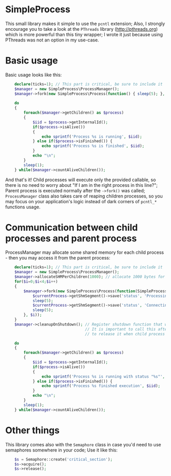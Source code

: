 # SimpleProcess #

This small library makes it simple to use the `pcntl` extension;
Also, I strongly encourage you to take a look at the `PThreads` library (http://pthreads.org) which is more powerful than this tiny wrapper; I wrote it just because using PThreads was not an option in my use-case.

# Basic usage #

Basic usage looks like this:

```php
    declare(ticks=1); // This part is critical, be sure to include it
    $manager = new SimpleProcess\ProcessManager();
    $manager->fork(new SimpleProcess\Process(function() { sleep(5); }, "My super cool process"));
    
    do
    {
        foreach($manager->getChildren() as $process)
        {
            $iid = $process->getInternalId();
            if($process->isAlive())
            {
                echo sprintf('Process %s is running', $iid);
            } else if($process->isFinished()) {
                echo sprintf('Process %s is finished', $iid);
            }
            echo "\n";
        }
        sleep(1);
    } while($manager->countAliveChildren());
```
  
And that's it! Child processes will execute only the provided callable, so there is no need to worry about "If I am in the right process in this line?"; Parent process is executed normally after the `->fork()` was called; `ProcessManager` class also takes care of reaping children processes, so you may focus on your application's logic instead of dark corners of `pcntl_*` functions usage.

# Communication between child processes and parent process #

ProcessManager may allocate some shared memory for each child process - then you may access it from the parent process:

```php
    declare(ticks=1); // This part is critical, be sure to include it
    $manager = new SimpleProcess\ProcessManager();
    $manager->allocateSHMPerChildren(1000); // allocate 1000 bytes for each forked process
    for($i=0;$i<4;$i++)
    {
        $manager->fork(new SimpleProcess\Process(function(SimpleProcess\Process $currentProcess) {
            $currentProcess->getShmSegment()->save('status', 'Processing data...');
            sleep(5);
            $currentProcess->getShmSegment()->save('status', 'Connecting to the satellite...');
            sleep(5);
        }, $i));
    }
    $manager->cleanupOnShutdown(); // Register shutdown function that will release allocated shared memory;
                                   // It is important to call this after all fork() calls, as we don't want
                                   // to release it when child process exits

    do
    {
        foreach($manager->getChildren() as $process)
        {
            $iid = $process->getInternalId();
            if($process->isAlive())
            {
                echo sprintf('Process %s is running with status "%s"', $iid, $process->getShmSegment()->fetch('status'));
            } else if($process->isFinished()) {
                echo sprintf('Process %s finished execution', $iid);
            }
            echo "\n";
        }
        sleep(1);
    } while($manager->countAliveChildren());
```

# Other things #

This library comes also with the `Semaphore` class in case you'd need to use semaphores somewhere in your code; Use it like this:

```php
    $s = Semaphore::create('critical_section');
    $s->acquire();
    $s->release();
```
    